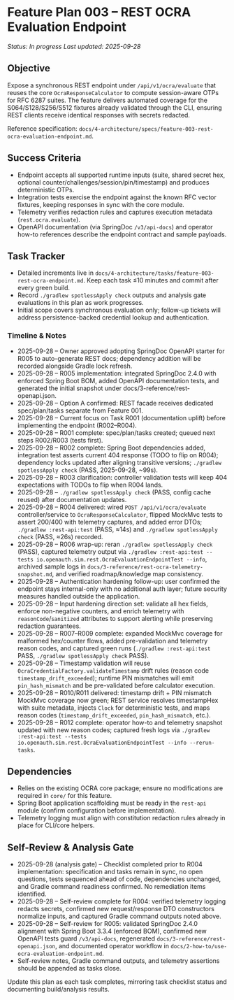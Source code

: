 # Feature Plan 003 – REST OCRA Evaluation Endpoint

_Status: In progress_
_Last updated: 2025-09-28_

## Objective
Expose a synchronous REST endpoint under `/api/v1/ocra/evaluate` that reuses the core `OcraResponseCalculator` to compute session-aware OTPs for RFC 6287 suites. The feature delivers automated coverage for the S064/S128/S256/S512 fixtures already validated through the CLI, ensuring REST clients receive identical responses with secrets redacted.

Reference specification: `docs/4-architecture/specs/feature-003-rest-ocra-evaluation-endpoint.md`.

## Success Criteria
- Endpoint accepts all supported runtime inputs (suite, shared secret hex, optional counter/challenges/session/pin/timestamp) and produces deterministic OTPs.
- Integration tests exercise the endpoint against the known RFC vector fixtures, keeping responses in sync with the core module.
- Telemetry verifies redaction rules and captures execution metadata (`rest.ocra.evaluate`).
- OpenAPI documentation (via SpringDoc `/v3/api-docs`) and operator how-to references describe the endpoint contract and sample payloads.

## Task Tracker
- Detailed increments live in `docs/4-architecture/tasks/feature-003-rest-ocra-endpoint.md`. Keep each task ≤10 minutes and commit after every green build.
- Record `./gradlew spotlessApply check` outputs and analysis gate evaluations in this plan as work progresses.
- Initial scope covers synchronous evaluation only; follow-up tickets will address persistence-backed credential lookup and authentication.

### Timeline & Notes
- 2025-09-28 – Owner approved adopting SpringDoc OpenAPI starter for R005 to auto-generate REST docs; dependency addition will be recorded alongside Gradle lock refresh.
- 2025-09-28 – R005 implementation: integrated SpringDoc 2.4.0 with enforced Spring Boot BOM, added OpenAPI documentation tests, and generated the initial snapshot under docs/3-reference/rest-openapi.json.
- 2025-09-28 – Option A confirmed: REST facade receives dedicated spec/plan/tasks separate from Feature 001.
- 2025-09-28 – Current focus on Task R001 (documentation uplift) before implementing the endpoint (R002–R004).
- 2025-09-28 – R001 complete: spec/plan/tasks created; queued next steps R002/R003 (tests first).
- 2025-09-28 – R002 complete: Spring Boot dependencies added, integration test asserts current 404 response (TODO to flip on R004); dependency locks updated after aligning transitive versions; `./gradlew spotlessApply check` (PASS, 2025-09-28, ~99s).
- 2025-09-28 – R003 clarification: controller validation tests will keep 404 expectations with TODOs to flip when R004 lands.
- 2025-09-28 – `./gradlew spotlessApply check` (PASS, config cache reused) after documentation updates.
- 2025-09-28 – R004 delivered: wired `POST /api/v1/ocra/evaluate` controller/service to `OcraResponseCalculator`, flipped MockMvc tests to assert 200/400 with telemetry captures, and added error DTOs; `./gradlew :rest-api:test` (PASS, ≈14s) and `./gradlew spotlessApply check` (PASS, ≈26s) recorded.
- 2025-09-28 – R006 wrap-up: reran `./gradlew spotlessApply check` (PASS), captured telemetry output via `./gradlew :rest-api:test --tests io.openauth.sim.rest.OcraEvaluationEndpointTest --info`, archived sample logs in `docs/3-reference/rest-ocra-telemetry-snapshot.md`, and verified roadmap/knowledge map consistency.
- 2025-09-28 – Authentication hardening follow-up: user confirmed the endpoint stays internal-only with no additional auth layer; future security measures handled outside the application.
- 2025-09-28 – Input hardening direction set: validate all hex fields, enforce non-negative counters, and enrich telemetry with `reasonCode`/`sanitized` attributes to support alerting while preserving redaction guarantees.
- 2025-09-28 – R007–R009 complete: expanded MockMvc coverage for malformed hex/counter flows, added pre-validation and telemetry reason codes, and captured green runs (`./gradlew :rest-api:test` PASS, `./gradlew spotlessApply check` PASS).
- 2025-09-28 – Timestamp validation will reuse `OcraCredentialFactory.validateTimestamp` drift rules (reason code `timestamp_drift_exceeded`); runtime PIN mismatches will emit `pin_hash_mismatch` and be pre-validated before calculator execution.
- 2025-09-28 – R010/R011 delivered: timestamp drift + PIN mismatch MockMvc coverage now green; REST service resolves timestampHex with suite metadata, injects `Clock` for deterministic tests, and maps reason codes (`timestamp_drift_exceeded`, `pin_hash_mismatch`, etc.).
- 2025-09-28 – R012 complete: operator how-to and telemetry snapshot updated with new reason codes; captured fresh logs via `./gradlew :rest-api:test --tests io.openauth.sim.rest.OcraEvaluationEndpointTest --info --rerun-tasks`.

## Dependencies
- Relies on the existing OCRA core package; ensure no modifications are required in `core/` for this feature.
- Spring Boot application scaffolding must be ready in the `rest-api` module (confirm configuration before implementation).
- Telemetry logging must align with constitution redaction rules already in place for CLI/core helpers.

## Self-Review & Analysis Gate
- 2025-09-28 (analysis gate) – Checklist completed prior to R004 implementation: specification and tasks remain in sync, no open questions, tests sequenced ahead of code, dependencies unchanged, and Gradle command readiness confirmed. No remediation items identified.
- 2025-09-28 – Self-review complete for R004: verified telemetry logging redacts secrets, confirmed new request/response DTO constructors normalize inputs, and captured Gradle command outputs noted above.
- 2025-09-28 – Self-review for R005: validated SpringDoc 2.4.0 alignment with Spring Boot 3.3.4 (enforced BOM), confirmed new OpenAPI tests guard `/v3/api-docs`, regenerated `docs/3-reference/rest-openapi.json`, and documented operator workflow in `docs/2-how-to/use-ocra-evaluation-endpoint.md`.
- Self-review notes, Gradle command outputs, and telemetry assertions should be appended as tasks close.

Update this plan as each task completes, mirroring task checklist status and documenting build/analysis results.
